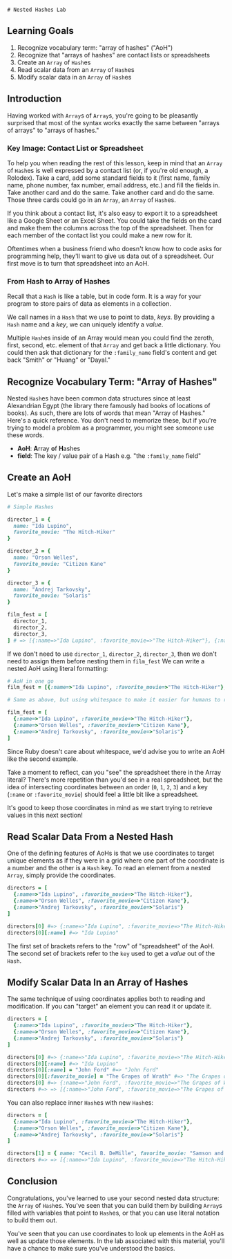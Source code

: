                                                                                                                                                                                                                                                                                                                                                                                                                                                                                                                                                # Nested Hashes Lab

## Learning Goals

1. Recognize vocabulary term: "array of hashes" ("AoH")
2. Recognize that "arrays of hashes" are contact lists or spreadsheets
3. Create an `Array` of `Hash`es
4. Read scalar data from an `Array` of `Hash`es
5. Modify scalar data in an `Array` of `Hash`es

## Introduction

Having worked with `Array`s of `Array`s, you're going to be pleasantly
surprised that most of the syntax works exactly the same between "arrays of
arrays" to "arrays of hashes."

### Key Image: Contact List or Spreadsheet

To help you when reading the rest of this lesson, keep in mind that an `Array` of
`Hash`es is well expressed by a contact list (or, if you're old enough, a
Rolodex). Take a card, add some standard fields to it (first name, family name,
phone number, fax number, email address, etc.) and fill the fields in. Take
another card and do the same. Take another card and do the same. Those three
cards could go in an `Array`, an `Array` of `Hash`es.

If you think about a contact list, it's also easy to export it to a spreadsheet
like a Google Sheet or an Excel Sheet. You could take the fields on the card
and make them the columns across the top of the spreadsheet. Then for each
member of the contact list you could make a new row for it.

Oftentimes when a business friend who doesn't know how to code asks for
programming help, they'll want to give us data out of a spreadsheet. Our first
move is to turn that spreadsheet into an AoH.

### From Hash to Array of Hashes

Recall that a `Hash` is like a table, but in code form. It is a way for your
program to store pairs of data as elements in a collection.

We call names in a `Hash` that we use to point to data, _keys_. By providing a
`Hash` name and a _key_, we can uniquely identify a _value_.

Multiple `Hash`es inside of an Array would mean you could find the zeroth,
first, second, etc. element of that `Array` and get back a little dictionary.
You could then ask that dictionary for the `:family_name` field's content and
get back "Smith" or "Huang" or "Dayal."

## Recognize Vocabulary Term: "Array of Hashes"

Nested `Hash`es have been common data structures since at least Alexandrian
Egypt (the library there famously had books of locations of books). As such,
there are lots of words that mean "Array of Hashes." Here's a quick reference.
You don't need to memorize these, but if you're trying to model a problem as a
programmer, you might see someone use these words.

* **AoH**: **A**rray **o**f **H**ashes
* **field**: The key / value pair of a Hash e.g. "the `:family_name` field"

## Create an AoH

Let's make a simple list of our favorite directors

```ruby
# Simple Hashes

director_1 = {
  name: "Ida Lupino",
  favorite_movie: "The Hitch-Hiker"
}

director_2 = {
  name: "Orson Welles",
  favorite_movie: "Citizen Kane"
}

director_3 = {
  name: "Andrej Tarkovsky",
  favorite_movie: "Solaris"
}

film_fest = [
  director_1,
  director_2,
  director_3,
] # => [{:name=>"Ida Lupino", :favorite_movie=>"The Hitch-Hiker"}, {:name=>"Orson Welles", :favorite_movie=>"Citizen Kane"}, {:name=>"Andrej Tarkovsky", :favorite_movie=>"Solaris"}]
```

If we don't need to use `director_1`, `director_2`, `director_3`, then we don't
need to assign them before nesting them in `film_fest`  We can write a nested
AoH using literal formatting:

```ruby
# AoH in one go
film_fest = [{:name=>"Ida Lupino", :favorite_movie=>"The Hitch-Hiker"}, {:name=>"Orson Welles", :favorite_movie=>"Citizen Kane"}, {:name=>"Andrej Tarkovsky", :favorite_movie=>"Solaris"}]

# Same as above, but using whitespace to make it easier for humans to read

film_fest = [
  {:name=>"Ida Lupino", :favorite_movie=>"The Hitch-Hiker"},
  {:name=>"Orson Welles", :favorite_movie=>"Citizen Kane"},
  {:name=>"Andrej Tarkovsky", :favorite_movie=>"Solaris"}
]

```

Since Ruby doesn't care about whitespace, we'd advise you to write an AoH like
the second example.

Take a moment to reflect, can you "see" the spreadsheet there in the Array
literal? There's more repetition than you'd see in a real spreadsheet, but the
idea of intersecting coordinates between an order (`0`, `1`, `2`, `3`) and a
key (`:name` or `:favorite_movie`) should feel a little bit like a spreadsheet.

It's good to keep those coordinates in mind as we start trying to retrieve
values in this next section!

## Read Scalar Data From a Nested Hash

One of the defining features of AoHs is that we use coordinates to target
unique elements as if they were in a grid where one part of the coordinate is a
number and the other is a `Hash` key. To read an element from a nested `Array`,
simply provide the coordinates.

```ruby
directors = [
  {:name=>"Ida Lupino", :favorite_movie=>"The Hitch-Hiker"},
  {:name=>"Orson Welles", :favorite_movie=>"Citizen Kane"},
  {:name=>"Andrej Tarkovsky", :favorite_movie=>"Solaris"}
]

directors[0] #=> {:name=>"Ida Lupino", :favorite_movie=>"The Hitch-Hiker"}
directors[0][:name] #=> "Ida Lupino"
```

The first set of brackets refers to the "row" of "spreadsheet" of the AoH.  The
second set of brackets refer to the `key` used to get a _value_ out of the
`Hash`.

## Modify Scalar Data In an Array of Hashes

The same technique of using coordinates applies both to reading and
modification. If you can "target" an element you can read it or update it.

```ruby
directors = [
  {:name=>"Ida Lupino", :favorite_movie=>"The Hitch-Hiker"},
  {:name=>"Orson Welles", :favorite_movie=>"Citizen Kane"},
  {:name=>"Andrej Tarkovsky", :favorite_movie=>"Solaris"}
]

directors[0] #=> {:name=>"Ida Lupino", :favorite_movie=>"The Hitch-Hiker"}
directors[0][:name] #=> "Ida Lupino"
directors[0][:name] = "John Ford" #=> "John Ford" 
directors[0][:favorite_movie] = "The Grapes of Wrath" #=> "The Grapes of Wrath" 
directors[0] #=> {:name=>"John Ford", :favorite_movie=>"The Grapes of Wrath" }
directors #=> => [{:name=>"John Ford", :favorite_movie=>"The Grapes of Wrath"}, {:name=>"Orson Welles", :favorite_movie=>"Citizen Kane"}, {:name=>"Andrej Tarkovsky", :favorite_movie=>"Solaris"}]
```

You can also replace inner `Hash`es with new `Hash`es:

```ruby
directors = [
  {:name=>"Ida Lupino", :favorite_movie=>"The Hitch-Hiker"},
  {:name=>"Orson Welles", :favorite_movie=>"Citizen Kane"},
  {:name=>"Andrej Tarkovsky", :favorite_movie=>"Solaris"}
]

directors[1] = { name: "Cecil B. DeMille", favorite_movie: "Samson and Delilah" }
directors #=> => [{:name=>"Ida Lupino", :favorite_movie=>"The Hitch-Hiker"}, {:name=>"Cecil B. DeMille", :favorite_movie=>"Samson and Delilah"}, {:name=>"Andrej Tarkovsky", :favorite_movie=>"Solaris"}]
```

## Conclusion

Congratulations, you've learned to use your second nested data structure: the
`Array` of `Hash`es. You've seen that you can build them by building `Array`s
filled with variables that point to `Hash`es, or that you can use literal
notation to build them out.

You've seen that you can use coordinates to look up elements in the AoH as well
as update those elements. In the lab associated with this material, you'll have
a chance to make sure you've understood the basics.
